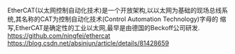 EtherCAT(以太网控制自动化技术)是一个开放架构,以以太网为基础的现场总线系统,其名称的CAT为控制自动化技术(Control Automation Technology)字母的
缩写,EtherCAT是确定性的工业以太网,最早是由德国的Beckoff公司研发.
https://github.com/ningfei/ethercat
https://blog.csdn.net/absinjun/article/details/81428659
